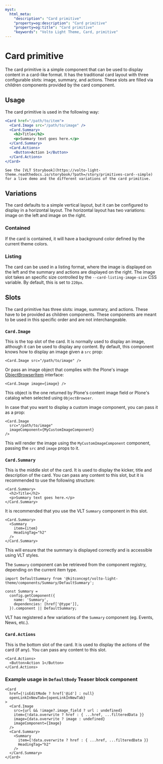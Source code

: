 ```yaml
---
myst:
  html_meta:
    "description": "Card primitive"
    "property=og:description": "Card primitive"
    "property=og:title": "Card primitive"
    "keywords": "Volto Light Theme, Card, primitive"
---
```


# Card primitive

The card primitive is a simple component that can be used to display content in a card-like format.
It has the traditional card layout with three configurable slots: image, summary, and actions.
These slots are filled via children components provided by the card component.

## Usage
The card primitive is used in the following way:

```jsx
<Card href="/path/to/item">
  <Card.Image src="/path/to/image" />
  <Card.Summary>
    <h2>Title</h2>
    <p>Summary text goes here.</p>
  </Card.Summary>
  <Card.Actions>
    <Button>Action 1</Button>
  </Card.Actions>
</Card>
```

```{tip}
See the [VLT Storybook](https://volto-light-theme.readthedocs.io/storybook/?path=/story/primitives-card--simple) for a live demo and the different variations of the card primitive.
```

## Variations

The card defaults to a simple vertical layout, but it can be configured to display in a horizontal layout.
The horizontal layout has two variations: image on the left and image on the right.

### Contained

If the card is contained, it will have a background color defined by the current theme colors.

### Listing

The card can be used in a listing format, where the image is displayed on the left and the summary and actions are displayed on the right.
The image slot takes an specific size controlled by the `--card-listing-image-size` CSS variable.
By default, this is set to `220px`.

## Slots

The card primitive has three slots: image, summary, and actions.
These have to be provided as children components.
These components are meant to be used in this specific order and are not interchangeable.

### `Card.Image`

This is the top slot of the card.
It is normally used to display an image, although it can be used to display any content.
By default, this component knows how to display an image given a `src` prop:

```tsx
<Card.Image src="/path/to/image" />
```

Or pass an image object that complies with the Plone's image [ObjectBrowserItem](https://github.com/plone/volto/blob/main/packages/types/src/blocks/objectBrowser.d.ts#L3) interface:

```tsx
<Card.Image image={image} />
```

This object is the one returned by Plone's content image field or Plone's catalog when selected using `ObjectBrowser`.

In case that you want to display a custom image component, you can pass it as a prop:

```tsx
<Card.Image
  src="/path/to/image"
  imageComponent={MyCustomImageComponent}
/>
```
This will render the image using the `MyCustomImageComponent` component, passing the `src` and `image` props to it.

### `Card.Summary`

This is the middle slot of the card.
It is used to display the kicker, title and description of the card.
You can pass any content to this slot, but it is recommended to use the following structure:

```tsx
<Card.Summary>
  <h2>Title</h2>
  <p>Summary text goes here.</p>
</Card.Summary>
```

It is recommended that you use the VLT `Summary` component in this slot.

```tsx
<Card.Summary>
  <Summary
    item={item}
    HeadingTag="h2"
  />
</Card.Summary>
```

This will ensure that the summary is displayed correctly and is accessible using VLT styles.

The `Summary` component can be retrieved from the component registry, depending on the current item type.

```tsx
import DefaultSummary from '@kitconcept/volto-light-theme/components/Summary/DefaultSummary';

const Summary =
  config.getComponent({
    name: 'Summary',
    dependencies: [href['@type']],
  }).component || DefaultSummary;
```

VLT has registered a few variations of the `Summary` component (eg. Events, News, etc.).

### `Card.Actions`

This is the bottom slot of the card.
It is used to display the actions of the card (if any).
You can pass any content to this slot.

```tsx
<Card.Actions>
  <Button>Action 1</Button>
</Card.Actions>
```

### Example usage in `DefaultBody` Teaser block component

```tsx
<Card
  href={!isEditMode ? href['@id'] : null}
  openLinkInNewTab={openLinkInNewTab}
>
  <Card.Image
    src={url && !image?.image_field ? url : undefined}
    item={!data.overwrite ? href : { ...href, ...filteredData }}
    image={data.overwrite ? image : undefined}
    imageComponent={Image}
  />
  <Card.Summary>
    <Summary
      item={!data.overwrite ? href : { ...href, ...filteredData }}
      HeadingTag="h2"
    />
  </Card.Summary>
</Card>
```
